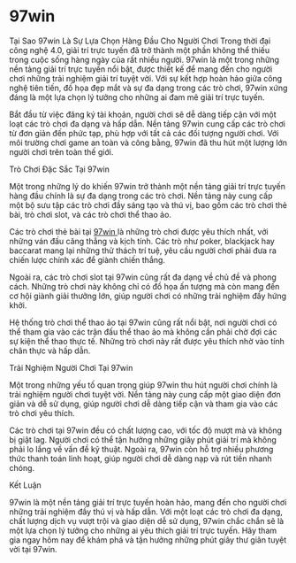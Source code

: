 # 97win
Tại Sao 97win Là Sự Lựa Chọn Hàng Đầu Cho Người Chơi
Trong thời đại công nghệ 4.0, giải trí trực tuyến đã trở thành một phần không thể thiếu trong cuộc sống hàng ngày của rất nhiều người. 97win là một trong những nền tảng giải trí trực tuyến nổi bật, được thiết kế để mang đến cho người chơi những trải nghiệm giải trí tuyệt vời. Với sự kết hợp hoàn hảo giữa công nghệ tiên tiến, đồ họa đẹp mắt và sự đa dạng trong các trò chơi, 97win xứng đáng là một lựa chọn lý tưởng cho những ai đam mê giải trí trực tuyến.

Bắt đầu từ việc đăng ký tài khoản, người chơi sẽ dễ dàng tiếp cận với một loạt các trò chơi đa dạng và hấp dẫn. Nền tảng 97win cung cấp các trò chơi từ đơn giản đến phức tạp, phù hợp với tất cả các đối tượng người chơi. Với môi trường chơi game an toàn và công bằng, 97win đã thu hút một lượng lớn người chơi trên toàn thế giới.

Trò Chơi Đặc Sắc Tại 97win

Một trong những lý do khiến 97win trở thành một nền tảng giải trí trực tuyến hàng đầu chính là sự đa dạng trong các trò chơi. Nền tảng này cung cấp một bộ sưu tập các trò chơi đầy sáng tạo và thú vị, bao gồm các trò chơi thẻ bài, trò chơi slot, và các trò chơi thể thao ảo.

Các trò chơi thẻ bài tại <a href="https://97win.shop"> 97win </a>  là những trò chơi được yêu thích nhất, với những ván đấu căng thẳng và kịch tính. Các trò như poker, blackjack hay baccarat mang lại những thử thách trí tuệ, yêu cầu người chơi phải đưa ra chiến lược chính xác để giành chiến thắng.

Ngoài ra, các trò chơi slot tại 97win cũng rất đa dạng về chủ đề và phong cách. Những trò chơi này không chỉ có đồ họa ấn tượng mà còn mang đến cơ hội giành giải thưởng lớn, giúp người chơi có những trải nghiệm đầy hứng khởi.

Hệ thống trò chơi thể thao ảo tại 97win cũng rất nổi bật, nơi người chơi có thể tham gia vào các trận đấu thể thao ảo mà không cần phải chờ đợi các sự kiện thể thao thực tế. Những trò chơi này rất được yêu thích nhờ vào tính chân thực và hấp dẫn.

Trải Nghiệm Người Chơi Tại 97win

Một trong những yếu tố quan trọng giúp 97win thu hút người chơi chính là trải nghiệm người chơi tuyệt vời. Nền tảng này cung cấp một giao diện đơn giản và dễ sử dụng, giúp người chơi dễ dàng tiếp cận và tham gia vào các trò chơi yêu thích.

Các trò chơi tại 97win đều có chất lượng cao, với tốc độ mượt mà và không bị giật lag. Người chơi có thể tận hưởng những giây phút giải trí mà không phải lo lắng về vấn đề kỹ thuật. Ngoài ra, 97win còn hỗ trợ nhiều phương thức thanh toán linh hoạt, giúp người chơi dễ dàng nạp và rút tiền nhanh chóng.

Kết Luận

97win là một nền tảng giải trí trực tuyến hoàn hảo, mang đến cho người chơi những trải nghiệm đầy thú vị và hấp dẫn. Với một loạt các trò chơi đa dạng, chất lượng dịch vụ vượt trội và giao diện dễ sử dụng, 97win chắc chắn sẽ là một lựa chọn lý tưởng cho những ai yêu thích giải trí trực tuyến. Hãy tham gia ngay hôm nay để khám phá và tận hưởng những phút giây thư giãn tuyệt vời tại 97win.

